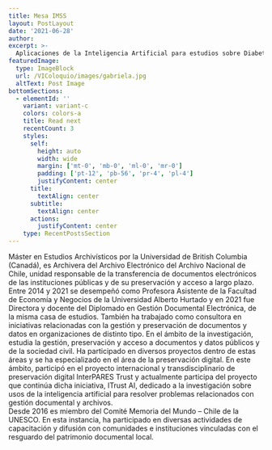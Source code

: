 ```yaml
---
title: Mesa IMSS
layout: PostLayout
date: '2021-06-28'
author: 
excerpt: >-
  Aplicaciones de la Inteligencia Artificial para estudios sobre Diabetes a partir del Expediente Clínico Electrónico del IMSS
featuredImage:
  type: ImageBlock
  url: /VIColoquio/images/gabriela.jpg
  altText: Post Image
bottomSections:
  - elementId: ''
    variant: variant-c
    colors: colors-a
    title: Read next
    recentCount: 3
    styles:
      self:
        height: auto
        width: wide
        margin: ['mt-0', 'mb-0', 'ml-0', 'mr-0']
        padding: ['pt-12', 'pb-56', 'pr-4', 'pl-4']
        justifyContent: center
      title:
        textAlign: center
      subtitle:
        textAlign: center
      actions:
        justifyContent: center
    type: RecentPostsSection
---
```


Máster en Estudios Archivísticos por la Universidad de British Columbia (Canadá), es Archivera del Archivo Electrónico del Archivo Nacional de Chile, unidad responsable de la transferencia de documentos electrónicos de las instituciones públicas y de su preservación y acceso a largo plazo.
Entre 2014 y 2021 se desempeñó como Profesora Asistente de la Facultad de Economía y Negocios de la Universidad Alberto Hurtado y en 2021 fue Directora y docente del Diplomado en Gestión Documental Electrónica, de la misma casa de estudios. También ha trabajado como consultora en iniciativas relacionadas con la gestión y preservación de documentos y datos en organizaciones de distinto tipo.
En el ámbito de la investigación, estudia la gestión, preservación y acceso a documentos y datos públicos y de la sociedad civil. Ha participado en diversos proyectos dentro de estas áreas y se ha especializado en el área de la preservación digital. En este ámbito, participó en el proyecto internacional y transdisciplinario de preservación digital InterPARES Trust y actualmente participa del proyecto que continúa dicha iniciativa, ITrust AI, dedicado a la investigación sobre usos de la inteligencia artificial para resolver problemas relacionados con gestión documental y archivos.    
Desde 2016 es miembro del Comité Memoria del Mundo – Chile de la UNESCO. En esta instancia, ha participado en diversas actividades de capacitación y difusión con comunidades e instituciones vinculadas con el resguardo del patrimonio documental local.